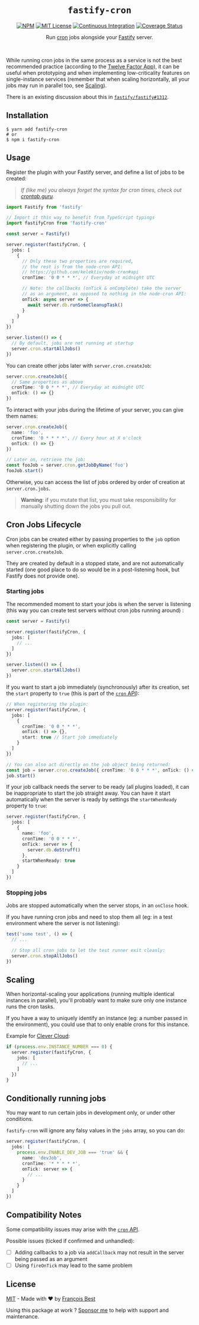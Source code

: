 <h1 align="center"><code>fastify-cron</code></h1>

<div align="center">

[![NPM](https://img.shields.io/npm/v/fastify-cron?color=red)](https://www.npmjs.com/package/fastify-cron)
[![MIT License](https://img.shields.io/github/license/47ng/fastify-cron.svg?color=blue)](https://github.com/47ng/fastify-cron/blob/master/LICENSE)
[![Continuous Integration](https://github.com/47ng/fastify-cron/workflows/Continuous%20Integration/badge.svg?branch=next)](https://github.com/47ng/fastify-cron/actions)
[![Coverage Status](https://coveralls.io/repos/github/47ng/fastify-cron/badge.svg?branch=next)](https://coveralls.io/github/47ng/fastify-cron?branch=next)

</div>

<p align="center">
  Run <a href="https://www.npmjs.com/package/cron">cron</a> jobs alongside your <a href="https://www.fastify.io">Fastify</a> server.
</p>

<br/>

While running cron jobs in the same process as a service is not the best
recommended practice (according to the [Twelve Factor App](https://12factor.net/processes)),
it can be useful when prototyping and when implementing low-criticality features
on single-instance services (remember that when scaling horizontally, all your
jobs may run in parallel too, see [Scaling](#scaling)).

There is an existing discussion about this in [`fastify/fastify#1312`](https://github.com/fastify/fastify/issues/1312).

## Installation

```shell
$ yarn add fastify-cron
# or
$ npm i fastify-cron
```

## Usage

Register the plugin with your Fastify server, and define a list of jobs to be
created:

> _If (like me) you always forget the syntax for cron times,
> check out [crontab.guru](https://crontab.guru/)._

```ts
import Fastify from 'fastify'

// Import it this way to benefit from TypeScript typings
import fastifyCron from 'fastify-cron'

const server = Fastify()

server.register(fastifyCron, {
  jobs: [
    {
      // Only these two properties are required,
      // the rest is from the node-cron API:
      // https://github.com/kelektiv/node-cron#api
      cronTime: '0 0 * * *', // Everyday at midnight UTC

      // Note: the callbacks (onTick & onComplete) take the server
      // as an argument, as opposed to nothing in the node-cron API:
      onTick: async server => {
        await server.db.runSomeCleanupTask()
      }
    }
  ]
})

server.listen(() => {
  // By default, jobs are not running at startup
  server.cron.startAllJobs()
})
```

You can create other jobs later with `server.cron.createJob`:

```ts
server.cron.createJob({
  // Same properties as above
  cronTime: '0 0 * * *', // Everyday at midnight UTC
  onTick: () => {}
})
```

To interact with your jobs during the lifetime of your server, you can give
them names:

```ts
server.cron.createJob({
  name: 'foo',
  cronTime: '0 * * * *', // Every hour at X o'clock
  onTick: () => {}
})

// Later on, retrieve the job:
const fooJob = server.cron.getJobByName('foo')
fooJob.start()
```

Otherwise, you can access the list of jobs ordered by order of creation
at `server.cron.jobs`.

> **Warning**: if you mutate that list, you must take responsibility for manually
> shutting down the jobs you pull out.

## Cron Jobs Lifecycle

Cron jobs can be created either by passing properties to the `job` option when
registering the plugin, or when explicitly calling `server.cron.createJob`.

They are created by default in a stopped state, and are not automatically
started (one good place to do so would be in a post-listening hook, but
Fastify does not provide one).

### Starting jobs

The recommended moment to start your jobs is when the server is listening
(this way you can create test servers without cron jobs running around) :

```ts
const server = Fastify()

server.register(fastifyCron, {
  jobs: [
    // ...
  ]
})

server.listen(() => {
  server.cron.startAllJobs()
})
```

If you want to start a job immediately (synchronously) after its creation,
set the `start` property to `true` (this is part of
the [`cron` API](https://github.com/kelektiv/node-cron#api)):

```ts
// When registering the plugin:
server.register(fastifyCron, {
  jobs: [
    {
      cronTime: '0 0 * * *',
      onTick: () => {},
      start: true // Start job immediately
    }
  ]
})

// You can also act directly on the job object being returned:
const job = server.cron.createJob({ cronTime: '0 0 * * *', onTick: () => {} })
job.start()
```

If your job callback needs the server to be ready (all plugins loaded), it can
be inappropriate to start the job straight away. You can have it start
automatically when the server is ready by settings the `startWhenReady`
property to `true`:

```ts
server.register(fastifyCron, {
  jobs: [
    {
      name: 'foo',
      cronTime: '0 0 * * *',
      onTick: server => {
        server.db.doStruff()
      },
      startWhenReady: true
    }
  ]
})
```

### Stopping jobs

Jobs are stopped automatically when the server stops, in an `onClose` hook.

If you have running cron jobs and need to stop them all (eg: in a test
environment where the server is not listening):

```ts
test('some test', () => {
  // ...

  // Stop all cron jobs to let the test runner exit cleanly:
  server.cron.stopAllJobs()
})
```

## Scaling

When horizontal-scaling your applications (running multiple identical instances
in parallel), you'll probably want to make sure only one instance runs the cron
tasks.

If you have a way to uniquely identify an instance (eg: a number passed in the
environment), you could use that to only enable crons for this instance.

Example for [Clever Cloud](https://www.clever-cloud.com/doc/develop/env-variables/#what-is-the-instance_number-variable-used-for):

```ts
if (process.env.INSTANCE_NUMBER === 0) {
  server.register(fastifyCron, {
    jobs: [
      // ...
    ]
  })
}
```

## Conditionally running jobs

You may want to run certain jobs in development only, or under other conditions.

`fastify-cron` will ignore any falsy values in the `jobs` array, so you can do:

```ts
server.register(fastifyCron, {
  jobs: [
    process.env.ENABLE_DEV_JOB === 'true' && {
      name: 'devJob',
      cronTime: '* * * * *',
      onTick: server => {
        // ...
      }
    }
  ]
})
```

## Compatibility Notes

Some compatibility issues may arise with the [`cron` API](https://github.com/kelektiv/node-cron#api).

Possible issues (ticked if confirmed and unhandled):

- [ ] Adding callbacks to a job via `addCallback` may not result in the server being passed as an argument
- [ ] Using `fireOnTick` may lead to the same problem

## License

[MIT](https://github.com/47ng/fastify-cron/blob/master/LICENSE) - Made with ❤️ by [François Best](https://francoisbest.com)

Using this package at work ? [Sponsor me](https://github.com/sponsors/franky47) to help with support and maintenance.
